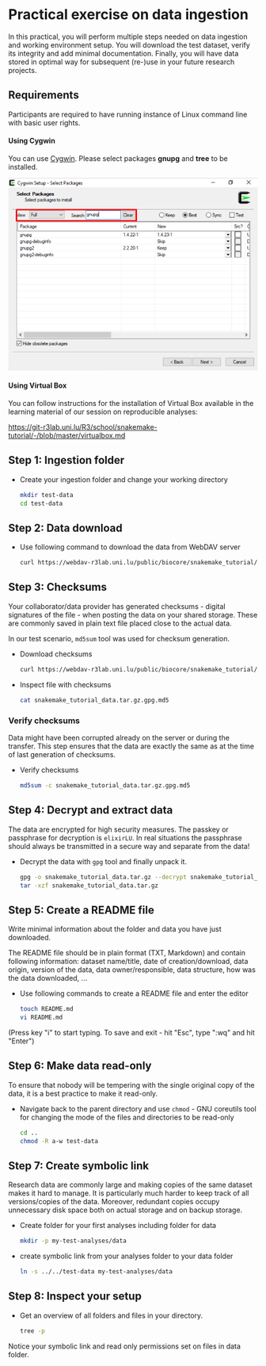 # Practical exercise on data ingestion

In this practical, you will perform multiple steps needed on data ingestion and working environment setup. You will download the test dataset, verify its integrity and add minimal documentation. Finally, you will have data stored in optimal way for subsequent (re-)use in your future research projects.

## Requirements

Participants are required to have running instance of Linux command line with basic user rights.

#### Using Cygwin

You can use [Cygwin](https://www.cygwin.com/). Please select packages **gnupg** and **tree** to be installed.

![](cygwin-packages.png)

#### Using Virtual Box

You can follow instructions for the installation of Virtual Box available in the learning material of our session on reproducible analyses:

https://git-r3lab.uni.lu/R3/school/snakemake-tutorial/-/blob/master/virtualbox.md


## Step 1: Ingestion folder

* Create your ingestion folder and change your working directory

  ```bash
  mkdir test-data
  cd test-data
  ```


## Step 2: Data download

* Use following command to download the data from WebDAV server

  ```bash
  curl https://webdav-r3lab.uni.lu/public/biocore/snakemake_tutorial/snakemake_tutorial_data.tar.gz.gpg -o snakemake_tutorial_data.tar.gz.gpg
  ```

## Step 3: Checksums

Your collaborator/data provider has generated checksums - digital signatures of the file - when posting the data on your shared storage. These are commonly saved in plain text file placed close to the actual data.

In our test scenario, `md5sum` tool was used for checksum generation.

* Download checksums

  ```bash
  curl https://webdav-r3lab.uni.lu/public/biocore/snakemake_tutorial/snakemake_tutorial_data.tar.gz.gpg.md5 -o snakemake_tutorial_data.tar.gz.gpg.md5
  ```

* Inspect file with checksums

  ```bash
  cat snakemake_tutorial_data.tar.gz.gpg.md5
  ```

### Verify checksums

Data might have been corrupted already on the server or during the transfer. This step ensures that the data are exactly the same as at the time of last generation of checksums.

* Verify checksums

  ```bash
  md5sum -c snakemake_tutorial_data.tar.gz.gpg.md5
  ```

## Step 4: Decrypt and extract data

The data are encrypted for high security measures. The passkey or passphrase for decryption is `elixirLU`. In real situations the passphrase should always be transmitted in a secure way and separate from the data!

* Decrypt the data with `gpg` tool and finally unpack it.

  ```bash
  gpg -o snakemake_tutorial_data.tar.gz --decrypt snakemake_tutorial_data.tar.gz.gpg
  tar -xzf snakemake_tutorial_data.tar.gz
  ```

## Step 5: Create a README file

Write minimal information about the folder and data you have just downloaded.

The README file should be in plain format (TXT, Markdown) and contain following information: dataset name/title, date of creation/download, data origin, version of the data, data owner/responsible, data structure, how was the data downloaded, ...

* Use following commands to create a README file and enter the editor

  ```bash
  touch README.md
  vi README.md
  ```

(Press key "i" to start typing. To save and exit - hit "Esc", type ":wq" and hit "Enter")

## Step 6: Make data read-only

To ensure that nobody will be tempering with the single original copy of the data, it is a best practice to make it read-only.

* Navigate back to the parent directory and use `chmod` - GNU coreutils tool for changing the mode of the files and directories to be read-only

  ```bash
  cd ..
  chmod -R a-w test-data
  ```

## Step 7: Create symbolic link

Research data are commonly large and making copies of the same dataset makes it hard to manage. It is particularly much harder to keep track of all versions/copies of the data. Moreover, redundant copies occupy unnecessary disk space both on actual storage and on backup storage.

* Create folder for your first analyses including folder for data

  ```bash
  mkdir -p my-test-analyses/data
  ```

* create symbolic link from your analyses folder to your data folder

  ```bash
  ln -s ../../test-data my-test-analyses/data
  ```

## Step 8: Inspect your setup

* Get an overview of all folders and files in your directory.

  ```bash
  tree -p
  ```

Notice your symbolic link and read only permissions set on files in data folder.
